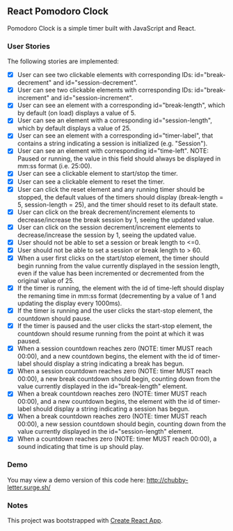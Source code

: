 ## React Pomodoro Clock

Pomodoro Clock is a simple timer built with JavaScript and React.

### User Stories

The following stories are implemented:

- [x] User can see two clickable elements with corresponding IDs: id="break-decrement" and id="session-decrement".
- [x] User can see two clickable elements with corresponding IDs: id="break-increment" and id="session-increment".
- [x] User can see an element with a corresponding id="break-length", which by default (on load) displays a value of 5.
- [x] User can see an element with a corresponding id="session-length", which by default displays a value of 25.
- [x] User can see an element with a corresponding id="timer-label", that contains a string indicating a session is initialized (e.g. "Session").
- [x] User can see an element with corresponding id="time-left". NOTE: Paused or running, the value in this field should always be displayed in mm:ss format (i.e. 25:00).
- [x] User can see a clickable element to start/stop the timer.
- [x] User can see a clickable element to reset the timer.
- [x] User can click the reset element and any running timer should be stopped, the default values of the timers should display (break-length = 5, session-length = 25), and the timer should reset to its default state.
- [x] User can click on the break decrement/increment elements to decrease/increase the break session by 1, seeing the updated value.
- [x] User can click on the session decrement/increment elements to decrease/increase the session by 1, seeing the updated value.
- [x] User should not be able to set a session or break length to <=0.
- [x] User should not be able to set a session or break length to > 60.
- [x] When a user first clicks on the start/stop element, the timer should begin running from the value currently displayed in the session length, even if the value has been incremented or decremented from the original value of 25.
- [x] If the timer is running, the element with the id of time-left should display the remaning time in mm:ss format (decrementing by a value of 1 and updating the display every 1000ms).
- [x] If the timer is running and the user clicks the start-stop element, the countdown should pause.
- [x] If the timer is paused and the user clicks the start-stop element, the countdown should resume running from the point at which it was paused.
- [x] When a session countdown reaches zero (NOTE: timer MUST reach 00:00), and a new countdown begins, the element with the id of timer-label should display a string indicating a break has begun.
- [x] When a session countdown reaches zero (NOTE: timer MUST reach 00:00), a new break countdown should begin, counting down from the value currently displayed in the id="break-length" element.
- [x] When a break countdown reaches zero (NOTE: timer MUST reach 00:00), and a new countdown begins, the element with the id of timer-label should display a string indicating a session has begun.
- [x] When a break countdown reaches zero (NOTE: timer MUST reach 00:00), a new session countdown should begin, counting down from the value currently displayed in the id="session-length" element.
- [x] When a countdown reaches zero (NOTE: timer MUST reach 00:00), a sound indicating that time is up should play. 

### Demo

You may view a demo version of this code here:
http://chubby-letter.surge.sh/

### Notes

This project was bootstrapped with [Create React App](https://github.com/facebook/create-react-app).
